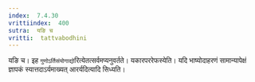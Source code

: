 ```yaml
---
index:  7.4.30
vrittiindex:  400
sutra:  यङि च
vritti:  tattvabodhini 
---
```


यङि च। इह `गुणोऽर्तिसंयोगाद्यो`रित्येतत्सर्वमप्यनुवर्तते। यकारपररेफस्येति। यदि भाष्योदाहरणं सामान्यापेक्षं ज्ञापकं स्यात्तदाऽर्यमाख्यत् आरर्यदित्यादि सिध्यति।

